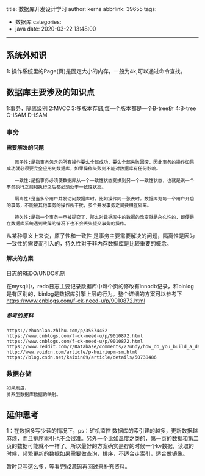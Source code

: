 title: 数据库开发设计学习
author: kerns
abbrlink: 39655
tags:
  - 数据库
categories:
  - java
date: 2020-03-22 13:48:00
---
## 系统外知识

 1: 操作系统里的Page(页)是固定大小的内存，一般为4k,可以通过命令查找。

## 数据库主要涉及的知识点
1:事务，隔离级别
2:MVCC
3:多版本存储,每一个版本都是一个B-tree树
4:B-tree
C-ISAM
D-ISAM

### 事务
#### 需要解决的问题
```
   原子性:是指事务包含的所有操作要么全部成功，要么全部失败回滚，因此事务的操作如果成功就必须要完全应用到数据库，如果操作失败则不能对数据库有任何影响。

   一致性:是指事务必须使数据库从一个一致性状态变换到另一个一致性状态，也就是说一个事务执行之前和执行之后都必须处于一致性状态。

   隔离性:是当多个用户并发访问数据库时，比如操作同一张表时，数据库为每一个用户开启的事务，不能被其他事务的操作所干扰，多个并发事务之间要相互隔离。

   持久性:是指一个事务一旦被提交了，那么对数据库中的数据的改变就是永久性的，即便是在数据库系统遇到故障的情况下也不会丢失提交事务的操作。
```	
从某种意义上来说，原子性和一致性 是事务主要需要解决的问题，隔离性是因为一致性的需要而引入的，持久性对于非内存数据库是比较重要的概念。
#### 解决的方案
日志的REDO/UNDO机制

在mysql中，redo日志主要记录数据库中每个页的修改有innodb记录，和binlog是有区别的，binlog是数据库引擎上层的行为。整个详细的方案可以参考下
https://www.cnblogs.com/f-ck-need-u/p/9010872.html

##### 参考的资料
```
https://zhuanlan.zhihu.com/p/35574452
https://www.cnblogs.com/f-ck-need-u/p/9010872.html
https://www.cnblogs.com/f-ck-need-u/p/9010872.html
https://www.reddit.com/r/Database/comments/27u6dy/how_do_you_build_a_database/ciggal8/
http://www.voidcn.com/article/p-huiriupm-sm.html
https://blog.csdn.net/kaixin89/article/details/50738486
```
### 数据存储
	如果刷盘，
	关系型数据库数据的映射。
## 延伸思考

1：在数据多写少读的情况下，ps：矿机监控
数据库的索引建的越多，更新数据越麻烦，而且排序索引也不会很准。另外一个比如温度之类的，第一页的数据和第二页的数据可能就不一样了。所以最好的方案确实是存的时候一个kv数据，读取的时候，频繁更新的数据如果需要做查询，排序，不适合走索引，适合做镜像。

暂时只写这么多，等看完h2源码再回过来补充资料。